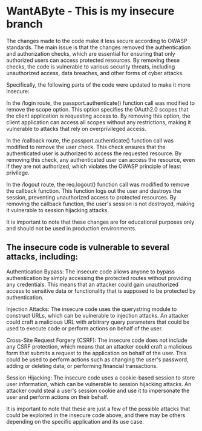 # WantAByte - This is my insecure branch


The changes made to the code make it less secure according to OWASP standards. The main issue is that the changes removed the authentication and authorization checks, which are essential for ensuring that only authorized users can access protected resources. By removing these checks, the code is vulnerable to various security threats, including unauthorized access, data breaches, and other forms of cyber attacks.

Specifically, the following parts of the code were updated to make it more insecure:

In the /login route, the passport.authenticate() function call was modified to remove the scope option. This option specifies the OAuth2.0 scopes that the client application is requesting access to. By removing this option, the client application can access all scopes without any restrictions, making it vulnerable to attacks that rely on overprivileged access.

In the /callback route, the passport.authenticate() function call was modified to remove the user check. This check ensures that the authenticated user is authorized to access the requested resource. By removing this check, any authenticated user can access the resource, even if they are not authorized, which violates the OWASP principle of least privilege.

In the /logout route, the req.logout() function call was modified to remove the callback function. This function logs out the user and destroys the session, preventing unauthorized access to protected resources. By removing the callback function, the user's session is not destroyed, making it vulnerable to session hijacking attacks.

It is important to note that these changes are for educational purposes only and should not be used in production environments.

## The insecure code is vulnerable to several attacks, including:

Authentication Bypass: The insecure code allows anyone to bypass authentication by simply accessing the protected routes without providing any credentials. This means that an attacker could gain unauthorized access to sensitive data or functionality that is supposed to be protected by authentication.

Injection Attacks: The insecure code uses the querystring module to construct URLs, which can be vulnerable to injection attacks. An attacker could craft a malicious URL with arbitrary query parameters that could be used to execute code or perform actions on behalf of the user.

Cross-Site Request Forgery (CSRF): The insecure code does not include any CSRF protection, which means that an attacker could craft a malicious form that submits a request to the application on behalf of the user. This could be used to perform actions such as changing the user's password, adding or deleting data, or performing financial transactions.

Session Hijacking: The insecure code uses a cookie-based session to store user information, which can be vulnerable to session hijacking attacks. An attacker could steal a user's session cookie and use it to impersonate the user and perform actions on their behalf.

It is important to note that these are just a few of the possible attacks that could be exploited in the insecure code above, and there may be others depending on the specific application and its use case.
